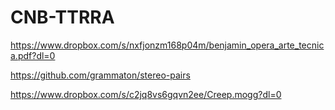 # CNB-TTRRA

https://www.dropbox.com/s/nxfjonzm168p04m/benjamin_opera_arte_tecnica.pdf?dl=0

https://github.com/grammaton/stereo-pairs

https://www.dropbox.com/s/c2jq8vs6gqvn2ee/Creep.mogg?dl=0
